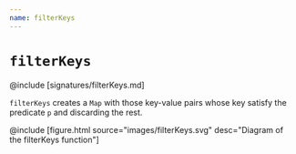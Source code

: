 ```yaml
---
name: filterKeys
---
```


# `filterKeys`

@include [signatures/filterKeys.md]

`filterKeys` creates a `Map` with those key-value pairs whose key satisfy the predicate `p` and discarding the rest.

@include [figure.html source="images/filterKeys.svg" desc="Diagram of the filterKeys function"]
